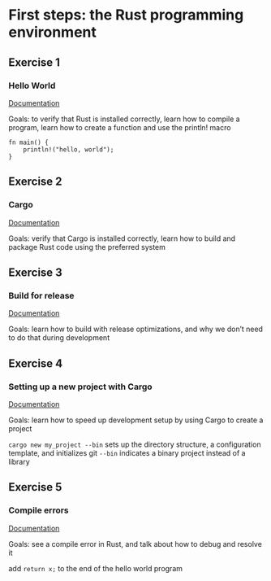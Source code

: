# First steps: the Rust programming environment

## Exercise 1
### Hello World

[Documentation](http://doc.rust-lang.org/book/getting-started.html#hello-world)

Goals: to verify that Rust is installed correctly, learn how to compile a program, learn how to create a function and use the println! macro

    fn main() {
        println!("hello, world");
    }

## Exercise 2
### Cargo

[Documentation](http://doc.rust-lang.org/book/getting-started.html#hello-cargo)

Goals: verify that Cargo is installed correctly, learn how to build and package Rust code using the preferred system

## Exercise 3
### Build for release

[Documentation](http://doc.rust-lang.org/book/getting-started.html#building-for-release)

Goals: learn how to build with release optimizations, and why we don’t need to do that during development

## Exercise 4
### Setting up a new project with Cargo

[Documentation](http://doc.rust-lang.org/book/getting-started.html#making-a-new-cargo-project-the-easy-way)

Goals: learn how to speed up development setup by using Cargo to create a project

`cargo new my_project --bin` sets up the directory structure, a configuration template, and initializes git
`--bin` indicates a binary project instead of a library

## Exercise 5
### Compile errors

[Documentation](https://doc.rust-lang.org/error-index.html)

Goals: see a compile error in Rust, and talk about how to debug and resolve it

add `return x;` to the end of the hello world program